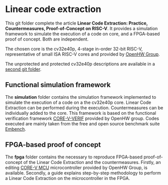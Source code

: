 # Linear code extraction

This git folder complete the article **Linear Code Extraction: Practice, Countermeasures, Proof-of-Concept on RISC-V**. It provides a simulation framework to simulate the execution of a code on core, and a FPGA-based proof of concept. Both are independent.

The chosen core is the cv32e40p, 4-stage in-order 32-bit RISC-V, representative of small ISA RISC-V cores and provided by [OpenHW Group](https://www.openhwgroup.org/).

The unprotected and protected cv32e40p descriptions are available in a [second git folder](https://github.com/anonymous-submission002/cv32e40p_rtl).

## Functional simulation framework

The **simulation** folder contains the simulation framework implemented to simulate the execution of a code on a the cv32e40p core. Linear Code Extraction can be performed during the execution. Countermeasures can be individually added to the core. This framework is based on the functional verification framework [CORE-V-VERIF](https://github.com/openhwgroup/core-v-verif) provided by OpenHW group. Codes executed are mainly taken from the free and open source benchmark suite [Embench](https://github.com/embench/embench-iot).

## FPGA-based proof of concept

The **fpga** folder contains the necessary to reproduce FPGA-based proof-of-concept of the Linear Code Extraction and the countermeasures. Firstly, an editing [CORE-V MCU](https://github.com/openhwgroup/core-v-mcu) microcontroller provided by OpenHW Group, is available. Secondly, a guide explains step-by-step methodology to perform a Linear Code Extraction on the microcontroller in the FPGA.
